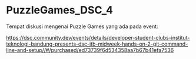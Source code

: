 # PuzzleGames_DSC_4

Tempat diskusi mengenai Puzzle Games yang ada pada event:

<a>https://dsc.community.dev/events/details/developer-student-clubs-institut-teknologi-bandung-presents-dsc-itb-midweek-hands-on-2-git-command-line-and-setup//#/purchased/ed73739f6d534358aa7b67b41efa7536</a>


